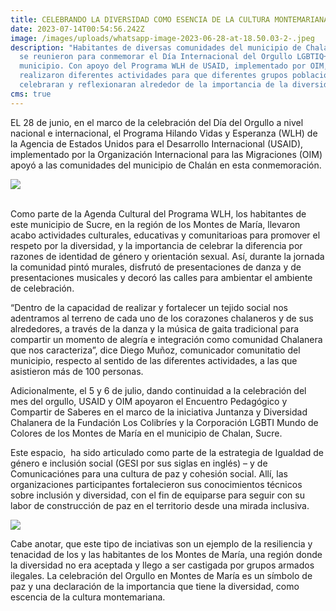 ```yaml
---
title: CELEBRANDO LA DIVERSIDAD COMO ESENCIA DE LA CULTURA MONTEMARIANA
date: 2023-07-14T00:54:56.242Z
image: /images/uploads/whatsapp-image-2023-06-28-at-18.50.03-2-.jpeg
description: "Habitantes de diversas comunidades del municipio de Chalán, Sucre,
  se reunieron para conmemorar el Día Internacional del Orgullo LGBTIQ+ en su
  municipio. Con apoyo del Programa WLH de USAID, implementado por OIM, se
  realizaron diferentes actividades para que diferentes grupos poblacionales
  celebraran y reflexionaran alrededor de la importancia de la diversidad. "
cms: true
---
```

EL 28 de junio, en el marco de la celebración del Día del Orgullo a nivel nacional e internacional, el Programa Hilando Vidas y Esperanza (WLH) de la Agencia de Estados Unidos para el Desarrollo Internacional (USAID), implementado por la Organización Internacional para las Migraciones (OIM) apoyó a las comunidades del municipio de Chalán en esta conmemoración.

![](/images/uploads/whatsapp-image-2023-06-28-at-18.50.04-1-.jpeg)

\
Como parte de la Agenda Cultural del Programa WLH, los habitantes de este municipio de Sucre, en la región de los Montes de María, llevaron acabo actividades culturales, educativas y comunitarioas para promover el respeto por la diversidad, y la importancia de celebrar la diferencia por razones de identidad de género y orientación sexual. Así, durante la jornada la comunidad pintó murales, disfrutó de presentaciones de danza y de presentaciones musicales y decoró las calles para ambientar el ambiente de celebración.

“Dentro de la capacidad de realizar y fortalecer un tejido social nos  adentramos al terreno de cada uno de los corazones chalaneros y de sus alrededores, a través de la danza y la música de gaita tradicional para compartir un momento de alegría e integración como comunidad Chalanera que nos caracteriza”, dice Diego Muñoz, comunicador comunitatio del municipio, respecto al sentido de las diferentes actividades, a las que asistieron más de 100 personas. 

Adicionalmente, el 5 y 6 de julio, dando continuidad a la celebración del mes del orgullo, USAID y OIM apoyaron el Encuentro Pedagógico y Compartir de Saberes en el marco de la iniciativa Juntanza y Diversidad Chalanera de la Fundación Los Colibríes y la Corporación LGBTI Mundo de Colores de los Montes de María en el municipio de Chalan, Sucre.

Este espacio,  ha sido articulado como parte de la estrategia de Igualdad de género e inclusión social (GESI por sus siglas en inglés) – y de Comunicaciónes para una cultura de paz y cohesión social. Allí, las organizaciones participantes fortalecieron sus conocimientos técnicos sobre inclusión y diversidad, con el fin de equiparse para seguir con su labor de construcción de paz en el territorio desde una mirada inclusiva. 

![](/images/uploads/whatsapp-image-2023-06-28-at-18.50.03-1-.jpeg)

Cabe anotar, que este tipo de inciativas son un ejemplo de la resiliencia y tenacidad de los y las habitantes de los Montes de María, una región donde la diversidad no era aceptada y llego a ser castigada por grupos armados ilegales. La celebración del Orgullo en Montes de María es un símbolo de paz y una declaración de la importancia que tiene la diversidad, como escencia de la cultura montemariana.